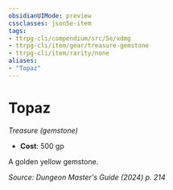 ```yaml
---
obsidianUIMode: preview
cssclasses: json5e-item
tags:
- ttrpg-cli/compendium/src/5e/xdmg
- ttrpg-cli/item/gear/treasure-gemstone
- ttrpg-cli/item/rarity/none
aliases: 
- "Topaz"
---
```

# Topaz
*Treasure (gemstone)*  


- **Cost**: 500 gp

A golden yellow gemstone.

*Source: Dungeon Master's Guide (2024) p. 214*